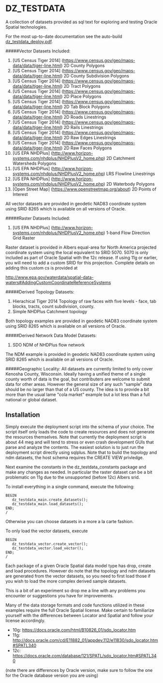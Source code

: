 # DZ_TESTDATA
A collection of datasets provided as sql text for exploring and testing Oracle Spatial technologies.

For the most up-to-date documentation see the auto-build  [dz_testdata_deploy.pdf](https://github.com/pauldzy/DZ_TESTDATA/blob/master/dz_testdata_deploy.pdf).

#####Vector Datasets Included:
1. [US Census Tiger 2014] (https://www.census.gov/geo/maps-data/data/tiger-line.html) 2D County Polygons
2. [US Census Tiger 2014] (https://www.census.gov/geo/maps-data/data/tiger-line.html) 2D County Subdivision Polygons
3. [US Census Tiger 2014] (https://www.census.gov/geo/maps-data/data/tiger-line.html) 2D Tract Polygons
4. [US Census Tiger 2014] (https://www.census.gov/geo/maps-data/data/tiger-line.html) 2D Place Polygons
5. [US Census Tiger 2014] (https://www.census.gov/geo/maps-data/data/tiger-line.html) 2D Tab Block Polygons
6. [US Census Tiger 2014] (https://www.census.gov/geo/maps-data/data/tiger-line.html) 2D Roads Linestrings
7. [US Census Tiger 2014] (https://www.census.gov/geo/maps-data/data/tiger-line.html) 2D Rails Linestrings
8. [US Census Tiger 2014] (https://www.census.gov/geo/maps-data/data/tiger-line.html) 2D Raw Edges Linestrings
9. [US Census Tiger 2014] (https://www.census.gov/geo/maps-data/data/tiger-line.html) 2D Raw Faces Polygons
10. [US EPA NHDPlus] (http://www.horizon-systems.com/nhdplus/NHDPlusV2_home.php) 2D Catchment Watersheds Polygons
11. [US EPA NHDPlus] (http://www.horizon-systems.com/nhdplus/NHDPlusV2_home.php) LRS Flowline Linestrings
12. [US EPA NHDPlus] (http://www.horizon-systems.com/nhdplus/NHDPlusV2_home.php) 2D Waterbody Polygons
13. [Open Street Map] (https://www.openstreetmap.org/about) 2D Points of Interest

All vector datasets are provided in geodetic NAD83 coordinate system using SRID 8265 which is available on all versions of Oracle.

#####Raster Datasets Included:
1. [US EPA NHDPlus] (http://www.horizon-systems.com/nhdplus/NHDPlusV2_home.php) 1-band Flow Direction Grid Raster

Raster dataset is provided in Albers equal-area for North America projected coordinate system using the local equivalent to SRID 5070.  5070 is only included as part of Oracle Spatial with the 12c release.  If using 11g or earlier, you will need to add a custom SRID for this projection.  Complete details on adding this custom cs is provided at 

http://www.epa.gov/waterdata/spatial-data-waters#AddingCustomCoordinateReferenceSystems

#####Derived Topology Datasets:
1. Hierachical Tiger 2014 Topology of raw faces with five levels - face, tab blocks, tracts, count subdivision, county.
2. Simple NHDPlus Catchment topology

Both topology examples are provided in geodetic NAD83 coordinate system using SRID 8265 which is available on all versions of Oracle.

#####Derived Network Data Model Datasets:
1. SDO NDM of NHDPlus flow network

The NDM example is provided in geodetic NAD83 coordinate system using SRID 8265 which is available on all versions of Oracle.

#####Geographic Locality:
All datasets are currently limited to only cover Kenosha County, Wisconsin.  Ideally having a unified theme of a single county worth of data is the goal, but contributers are welcome to submit data for other areas.  However the general size of any such "sample" data should be no larger than that of a US county.  The idea is to provide a bit more than the usual lame "cola market" example but a lot less than a full national or global dataset.  

## Installation
Simply execute the deployment script into the schema of your choice.  The script itself only loads the code to create resources and does not generate the resources themselves.  Note that currently the deployment script is about 44 meg and will tend to stress or even crash development GUIs that parse and analyze the contents.  The easiest solution is to just run the deployment script directly using sqlplus.  Note that to build the topology and ndm datasets, the host schema requires the CREATE VIEW privledge.

Next examine the constants in the dz_testdata_constants package and make any changes as needed.  In particular the raster dataset can be a bit problematic on 11g due to the unsupported (before 12c) Albers srid.

To install everything in a single command, execute the following:
```
BEGIN
   dz_testdata_main.create_datasets();
   dz_testdata_main.load_datasets();
END;
/
```
Otherwise you can choose datasets in a more a la carte fashion.

To only load the vector datasets, execute 
```
BEGIN
   dz_testdata_vector.create_vector();
   dz_testdata_vector.load_vector();
END;
/
```
Each package of a given Oracle Spatial data model type has drop, create and load procedures.  However do note that the topology and ndm datasets are generated from the vector datasets, so you need to first load those if you wish to load the more complex derived sample datasets.

This is a bit of an experiment so drop me a line with any problems you encounter or suggestions you have for improvements.

Many of the data storage formats and code functions utilized in these examples require the full Oracle Spatial license. Make certain to familiarize yourself with the differences between Locator and Spatial and follow your license accordingly.

* 10g: https://docs.oracle.com/html/B10826_01/sdo_locator.htm
* 11g: http://docs.oracle.com/cd/E11882_01/appdev.112/e11830/sdo_locator.htm#SPATL340
* 12c: https://docs.oracle.com/database/121/SPATL/sdo_locator.htm#SPATL340

(note there are differences by Oracle version, make sure to follow the one for the Oracle database version you are using)

